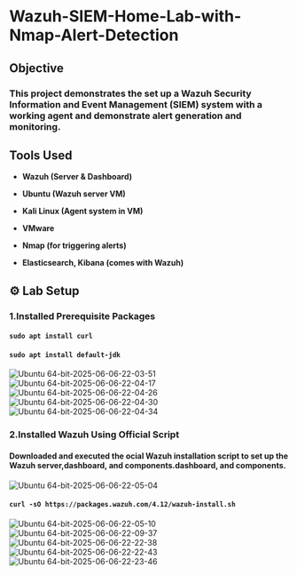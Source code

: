 # Wazuh-SIEM-Home-Lab-with-Nmap-Alert-Detection  

## Objective

### This project demonstrates the set up a Wazuh Security Information and Event Management (SIEM) system with a working agent and demonstrate alert generation and monitoring.

## Tools Used
- **Wazuh (Server & Dashboard)**
 
- **Ubuntu (Wazuh server VM)**
 
- **Kali Linux (Agent system in VM)**
 
- **VMware**
 
- **Nmap (for triggering alerts)**
 
- **Elasticsearch, Kibana (comes with Wazuh)**
  
## ⚙️ Lab Setup

### 1.Installed Prerequisite Packages
#### ```sudo apt install curl``` 
#### ```sudo apt install default-jdk```
![Ubuntu 64-bit-2025-06-06-22-03-51](https://github.com/user-attachments/assets/310730c5-055e-410f-a90d-6aae3cba7869)
![Ubuntu 64-bit-2025-06-06-22-04-17](https://github.com/user-attachments/assets/851f39fa-eae8-45ab-973e-6ce2a6768128)
![Ubuntu 64-bit-2025-06-06-22-04-26](https://github.com/user-attachments/assets/63710ee7-991c-4d84-9c6f-af0df4f9a90d)
![Ubuntu 64-bit-2025-06-06-22-04-30](https://github.com/user-attachments/assets/d261d876-c811-402c-a713-f15b2382b841)
![Ubuntu 64-bit-2025-06-06-22-04-34](https://github.com/user-attachments/assets/1136bb4e-efdc-4dfc-b40f-915e1985b85a)
### 2.Installed Wazuh Using Official Script
#### Downloaded and executed the ocial Wazuh installation script to set up the Wazuh server,dashboard, and components.dashboard, and components.
![Ubuntu 64-bit-2025-06-06-22-05-04](https://github.com/user-attachments/assets/ce61b60f-1a6c-4104-80ce-83a98eefff32)
#### ```curl -sO https://packages.wazuh.com/4.12/wazuh-install.sh```
![Ubuntu 64-bit-2025-06-06-22-05-10](https://github.com/user-attachments/assets/d92f362a-8d69-4007-8f32-dc18c631a21c)
![Ubuntu 64-bit-2025-06-06-22-09-37](https://github.com/user-attachments/assets/eb6a3118-45be-45db-9312-171d6bb2a18f)
![Ubuntu 64-bit-2025-06-06-22-22-38](https://github.com/user-attachments/assets/ab2435b1-5fb6-4df8-8cf2-be971587d2a4)
![Ubuntu 64-bit-2025-06-06-22-22-43](https://github.com/user-attachments/assets/fff35b46-e88b-413d-a87b-b8d3039cba9d)
![Ubuntu 64-bit-2025-06-06-22-23-46](https://github.com/user-attachments/assets/db30794f-b59c-4186-9619-b1b79f853530)



